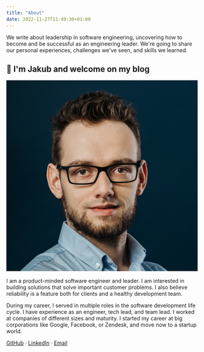 ```yaml
---
title: "About"
date: 2022-11-27T11:49:30+01:00
---
```


<!-- ## About Staff Engineer -->

We write about leadership in software engineering, uncovering how to become and be successful as an engineering leader. We're going 
to share our personal experiences, challenges we've seen, and skills we learned.


## 👋 I'm Jakub and welcome on my blog

<img class="about-profile" src="./jakub.jpg">

I am a product-minded software engineer and leader. I am interested in building solutions that solve important customer problems. I also
believe reliability is a feature both for clients and a healthy development team.

During my career, I served in multiple roles in the software development life cycle. I have experience as an engineer, tech lead, and team lead.
I worked at companies of different sizes and maturity. I started my career at big corporations like Google, Facebook, or Zendesk, and move 
now to a startup world.

<a href="https://github.com/j-nowak"> <i class="about-fa-icon fab fa-github"></i>GitHub</a>
<span>&#183;</span>
<a href="https://www.linkedin.com/in/jakub-nowak-0909329b"> <i class="about-fa-icon fab fa-linkedin-in"></i>LinkedIn</a>
<span>&#183;</span>
<a href="mailto:jakub@staffengineer.fyi"> <i class="about-fa-icon fa fa-envelope"></i>Email</a>